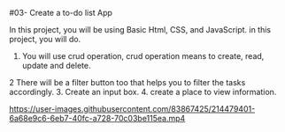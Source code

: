 #03- Create a to-do list App

In this project, you will be using Basic Html,
CSS, and JavaScript.
in this project, you will do.
1. You will use crud operation, crud
operation means to create, read,
update and delete.

2 There will be a filter button too
that helps you to filter the
tasks accordingly.
3. Create an input box.
4. create a place to view information.


https://user-images.githubusercontent.com/83867425/214479401-6a68e9c6-6eb7-40fc-a728-70c03be115ea.mp4

